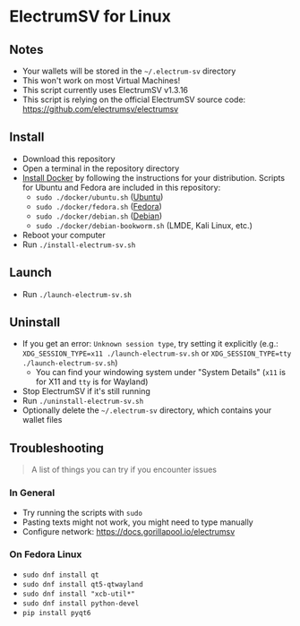 # ElectrumSV for Linux

## Notes

- Your wallets will be stored in the `~/.electrum-sv` directory
- This won't work on most Virtual Machines!
- This script currently uses ElectrumSV v1.3.16
- This script is relying on the official ElectrumSV source code: https://github.com/electrumsv/electrumsv

## Install

- Download this repository
- Open a terminal in the repository directory
- [Install Docker](https://docs.docker.com/engine/install) by following the instructions for your distribution. Scripts for Ubuntu and Fedora are included in this repository:
  - `sudo ./docker/ubuntu.sh` ([Ubuntu](https://docs.docker.com/engine/install/ubuntu/#install-using-the-repository))
  - `sudo ./docker/fedora.sh` ([Fedora](https://docs.docker.com/engine/install/fedora/#install-using-the-repository))
  - `sudo ./docker/debian.sh` ([Debian](https://docs.docker.com/engine/install/debian/#install-using-the-repository))
  - `sudo ./docker/debian-bookworm.sh` (LMDE, Kali Linux, etc.)
- Reboot your computer
- Run `./install-electrum-sv.sh`

## Launch

- Run `./launch-electrum-sv.sh`

## Uninstall

- If you get an error: `Unknown session type`, try setting it explicitly (e.g.: `XDG_SESSION_TYPE=x11 ./launch-electrum-sv.sh` or `XDG_SESSION_TYPE=tty ./launch-electrum-sv.sh`)
  - You can find your windowing system under "System Details" (`x11` is for X11 and `tty` is for Wayland)
- Stop ElectrumSV if it's still running
- Run `./uninstall-electrum-sv.sh`
- Optionally delete the `~/.electrum-sv` directory, which contains your wallet files

## Troubleshooting

> A list of things you can try if you encounter issues

### In General

- Try running the scripts with `sudo`
- Pasting texts might not work, you might need to type manually
- Configure network: https://docs.gorillapool.io/electrumsv

### On Fedora Linux

- `sudo dnf install qt`
- `sudo dnf install qt5-qtwayland`
- `sudo dnf install "xcb-util*"`
- `sudo dnf install python-devel`
- `pip install pyqt6`
